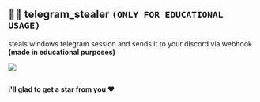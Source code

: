 ## 🥷🏻 telegram_stealer ```(ONLY FOR EDUCATIONAL USAGE)```
steals windows telegram session and sends it to your discord via webhook **(made in educational purposes)**

![](https://i.imgur.com/S7mdruC.png)

##
**i'll glad to get a star from you ❤️**
